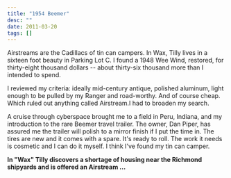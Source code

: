 ```yaml
---
title: "1954 Beemer"
desc: ""
date: 2011-03-20
tags: []
---
```


Airstreams are the Cadillacs of tin can campers.  In Wax, Tilly lives in a sixteen foot beauty in Parking Lot C. I found a 1948 Wee Wind, restored, for thirty-eight thousand dollars -- about thirty-six thousand more than I intended to spend.

I reviewed my criteria: ideally mid-century antique, polished aluminum, light enough to be pulled by my Ranger and road-worthy. And of course cheap. Which ruled out anything called Airstream.I had to broaden my search.

A cruise through cyberspace brought me to a field in Peru, Indiana, and my introduction to the rare Beemer travel trailer. The owner, Dan Piper, has assured me the trailer will polish to a mirror finish if I put the time in. The tires are new and it comes with a spare. It's ready to roll. The work it needs is cosmetic and I can do it myself. I think I've found my tin can camper.

**In "Wax" Tilly discovers a shortage of housing near the Richmond shipyards and is offered an Airstream ...**
